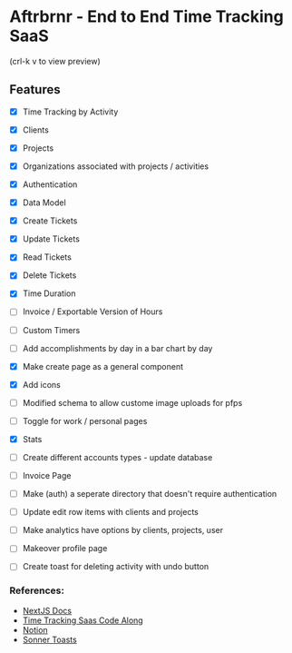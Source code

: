 # Aftrbrnr - End to End Time Tracking SaaS


(crl-k v to view preview)

## Features
 - [X] Time Tracking by Activity
 - [X] Clients
 - [X] Projects
 - [X] Organizations associated with projects / activities
 - [X] Authentication
 - [X] Data Model
 - [X] Create Tickets
 - [X] Update Tickets
 - [X] Read Tickets
 - [X] Delete Tickets 
 - [X] Time Duration
 - [ ] Invoice / Exportable Version of Hours
 - [ ] Custom Timers
 - [ ] Add accomplishments by day in a bar chart by day
 - [X] Make create page as a general component
 - [X] Add icons
 - [ ] Modified schema to allow custome image uploads for pfps
 - [ ] Toggle for work / personal pages
 - [X] Stats
 - [ ] Create different accounts types - update database
 - [ ] Invoice Page
 - [ ] Make (auth) a seperate directory that doesn't require authentication
 - [ ] Update edit row items with clients and projects
 - [ ] Make analytics have options by clients, projects, user
 - [ ] Makeover profile page
 - [ ] Create toast for deleting activity with undo button



### References: 
- [NextJS Docs](https://nextjs.org/docs)
- [Time Tracking Saas Code Along](https://www.youtube.com/watch?v=2tVIKvg4hkE)
- [Notion](https://www.notion.so/)
- [Sonner Toasts](https://sonner.emilkowal.ski/)
